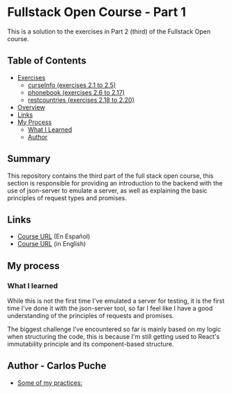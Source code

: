 # Fullstack Open Course - Part 1

This is a solution to the exercises in Part 2 (third) of the Fullstack Open course.

## Table of Contents

- [Exercises](#exercises)
    - [curseInfo (exercises 2.1 to 2.5)](#curseInfo (exercises 2.1 - 2.5))
    - [phonebook (exercises 2.6 to 2.17)](#phonebook (exercises 2.6 - 2.17))
    - [restcountries (exercises 2.18 to 2.20)](#restcountries (exercises 2.18 - 2.20))
- [Overview](#overview)
- [Links](#inks)
- [My Process](#my-process)
    - [What I Learned](#what-i-learned)
    - [Author](#author)

## Summary

This repository contains the third part of the full stack open course, this section is responsible for providing an introduction to the backend with the use of json-server to emulate a server, as well as explaining the basic principles of request types and promises.

## Links

- [Course URL](https://fullstackopen.com/es/) (En Español)
- [Course URL](https://fullstackopen.com/en/) (in English)

## My process

### What I learned

While this is not the first time I've emulated a server for testing, it is the first time I've done it with the json-server tool, so far I feel like I have a good understanding of the principles of requests and promises.

The biggest challenge I've encountered so far is mainly based on my logic when structuring the code, this is because I'm still getting used to React's immutability principle and its component-based structure.

## Author - Carlos Puche
 - [Some of my practices:](https://www.frontendmentor.io/profile/CMP2007)
